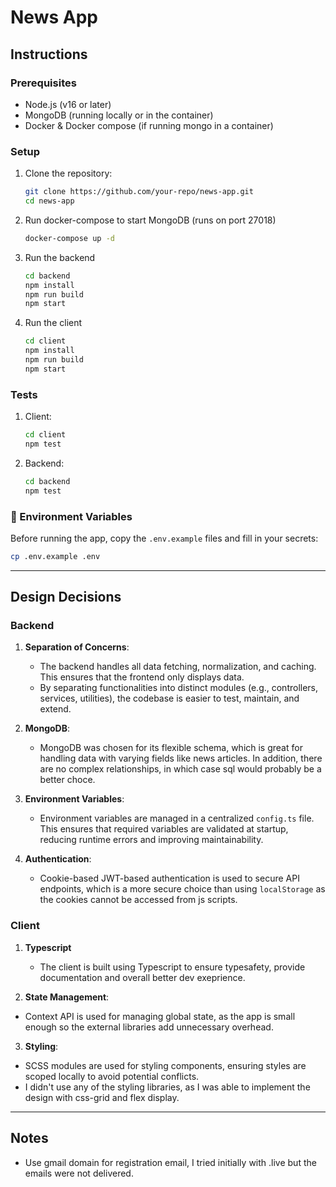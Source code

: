 # News App

## Instructions

### Prerequisites

- Node.js (v16 or later)
- MongoDB (running locally or in the container)
- Docker & Docker compose (if running mongo in a container)

### Setup

1. Clone the repository:
   ```bash
   git clone https://github.com/your-repo/news-app.git
   cd news-app

2. Run docker-compose to start MongoDB (runs on port 27018)
    ``` bash
    docker-compose up -d

3. Run the backend
    ```bash
    cd backend
    npm install
    npm run build
    npm start

3. Run the client
    ```bash
    cd client
    npm install
    npm run build
    npm start

### Tests

1. Client:
   ```bash
   cd client
   npm test

2. Backend:
    ``` bash
   cd backend
   npm test

### 🔐 Environment Variables

Before running the app, copy the `.env.example` files and fill in your secrets:

```bash
cp .env.example .env
```

---

## Design Decisions

### Backend

1. **Separation of Concerns**:
   - The backend handles all data fetching, normalization, and caching. This ensures that the frontend only displays data.
   - By separating functionalities into distinct modules (e.g., controllers, services, utilities), the codebase is easier to test, maintain, and extend.

2. **MongoDB**:
   - MongoDB was chosen for its flexible schema, which is great for handling data with varying fields like news articles. In addition, there are no complex relationships, in which case sql would probably be a better choce.

3. **Environment Variables**:
   - Environment variables are managed in a centralized `config.ts` file. This ensures that required variables are validated at startup, reducing runtime errors and improving maintainability.

5. **Authentication**:
   - Cookie-based JWT-based authentication is used to secure API endpoints, which is a more secure choice than using `localStorage` as the cookies cannot be accessed from js scripts.

### Client

1. **Typescript**
   - The client is built using Typescript to ensure typesafety, provide documentation and overall better dev exeprience.

2.  **State Management**:
   - Context API is used for managing global state, as the app is small enough so the external libraries add unnecessary overhead.

3.  **Styling**:
   - SCSS modules are used for styling components, ensuring styles are scoped locally to avoid potential conflicts.
   - I didn't use any of the styling libraries, as I was able to implement the design with css-grid and flex display.

---

## Notes

- Use gmail domain for registration email, I tried initially with .live but the emails were not delivered.